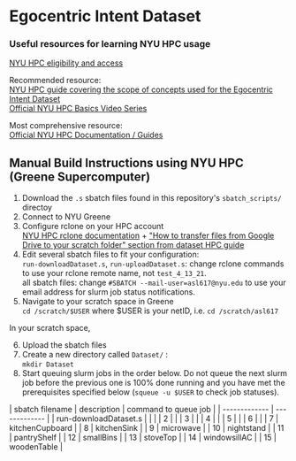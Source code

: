 Egocentric Intent Dataset
===========
### Useful resources for learning NYU HPC usage  
[NYU HPC eligibility and access](https://www.nyu.edu/life/information-technology/research-and-data-support/high-performance-computing/high-performance-computing-accounts.html)  

Recommended resource:  
[NYU HPC guide covering the scope of concepts used for the Egocentric Intent Dataset](https://docs.google.com/document/d/1gnW7C9B5QVSTrQ8s0TPMIE7UgkXThcK5H-TX-6OBK44/edit)  
[Official NYU HPC Basics Video Series](https://www.youtube.com/watch?v=0pP_TeKH1MI&list=PL5l6Qz3Xhfi9Jn9-iMKJisYsSW5tRzPSd)  

Most comprehensive resource:  
[Official NYU HPC Documentation / Guides](https://sites.google.com/a/nyu.edu/nyu-hpc/documentation?authuser=0)  

## Manual Build Instructions using NYU HPC (Greene Supercomputer)
1. Download the `.s` sbatch files found in this repository's `sbatch_scripts/` directoy
2. Connect to NYU Greene
3. Configure rclone on your HPC account  
[NYU HPC rclone documentation](https://sites.google.com/a/nyu.edu/nyu-hpc/documentation/data-management/transfering-data/google-drive) + ["How to transfer files from Google Drive to your scratch folder" section from dataset HPC guide](https://docs.google.com/document/d/1gnW7C9B5QVSTrQ8s0TPMIE7UgkXThcK5H-TX-6OBK44/edit)
4. Edit several sbatch files to fit your configuration:  
`run-downloadDataset.s`, `run-uploadDataset.s`: change rclone commands to use your rclone remote name, not `test_4_13_21`.  
all sbatch files: change `#SBATCH --mail-user=asl617@nyu.edu` to use your email address for slurm job status notifications.  
5. Navigate to your scratch space in Greene  
`cd /scratch/$USER` where $USER is your netID, i.e. `cd /scratch/asl617`  

In your scratch space,  

6. Upload the sbatch files  
7. Create a new directory called `Dataset/` :  
`mkdir Dataset`  
8. Start queuing slurm jobs in the order below. Do not queue the next slurm job before the previous one is 100% done running and you have met the prerequisites specified below (`squeue -u $USER` to check job statuses).  

| sbatch filename | description | command to queue job |
| ------------- | ------------- |
| run-downloadDataset.s |  | |
| 2 |  |
| 3 |  |
| 4 |  |
| 5 |  |
| 6 |  |
| 7 | kitchenCupboard |
| 8 | kitchenSink |
| 9 | microwave |
| 10 | nightstand |
| 11 | pantryShelf |
| 12 | smallBins |
| 13 | stoveTop |
| 14 | windowsillAC |
| 15 | woodenTable |

